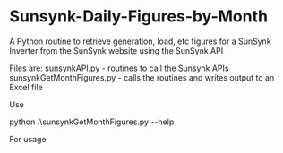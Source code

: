 # Sunsynk-Daily-Figures-by-Month
A Python routine to retrieve generation, load, etc figures for a SunSynk Inverter from the SunSynk website using the SunSynk API

Files are:
  sunsynkAPI.py - routines to call the Sunsynk APIs
  sunsynkGetMonthFigures.py - calls the routines and writes output to an Excel file

Use

  python .\sunsynkGetMonthFigures.py --help

For usage
  
